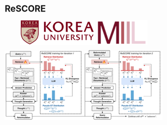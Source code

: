 # ReSCORE

<p align="center">
  <img src="assets/ku-logo.png" alt="korea" height="80">
  <img src="assets/lab_logo.png" alt="miil" height="80">
</p>

![Figure](assets/figure.png)
